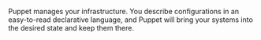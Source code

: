 Puppet manages your infrastructure. You describe configurations in an easy-to-read declarative language, and Puppet will bring your systems into the desired state and keep them there.